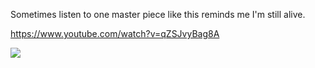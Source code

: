 Sometimes listen to one master piece like this reminds me I'm still alive.

https://www.youtube.com/watch?v=qZSJvyBag8A

![](https://www.youtube.com/watch?v=qZSJvyBag8A)
